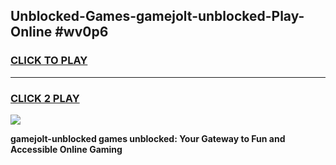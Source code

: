 
## Unblocked-Games-gamejolt-unblocked-Play-Online #wv0p6
<h3>
<a href="https://news.freeplayer.one?title=gamejolt-unblocked&ref=3">CLICK TO PLAY</a></h3>
<hr>

<h3>
<a href="https://news.freeplayer.one?title=gamejolt-unblocked&ref=3">CLICK 2 PLAY</a>
  
</h3>

<a href="https://news.freeplayer.one?title=gamejolt-unblocked&ref=3"><img src="https://clearcache.store/games.png"></a>


**gamejolt-unblocked games unblocked: Your Gateway to Fun and Accessible Online Gaming**
